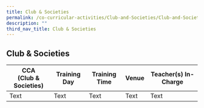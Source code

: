```yaml
---
title: Club & Societies
permalink: /co-curricular-activities/Club-and-Societies/Club-and-Societies/
description: ""
third_nav_title: Club & Societies
---
```

## Club & Societies

| CCA<br>(Club & Societies)| Training Day | Training Time | Venue | Teacher(s) In-Charge |
| -------- | -------- | -------- | -------- | -------- |
| Text     | Text     | Text     | Text     | Text     |

